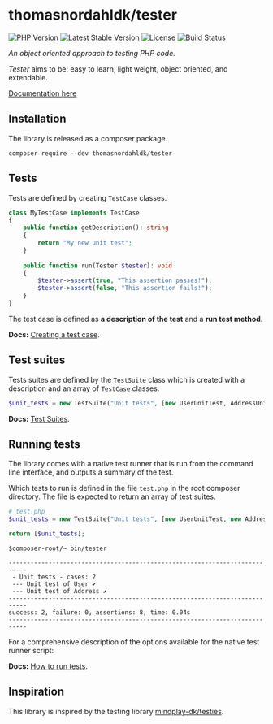 thomasnordahldk/tester
=================

[![PHP Version](https://img.shields.io/badge/php-7.1%2B-blue.svg)](https://packagist.org/packages/thomasnordahldk/tester)
[![Latest Stable Version](https://poser.pugx.org/thomasnordahldk/tester/v/stable)](https://packagist.org/packages/thomasnordahldk/tester)
[![License](https://poser.pugx.org/thomasnordahldk/tester/license)](https://packagist.org/packages/thomasnordahldk/tester)
[![Build Status](https://travis-ci.org/mindplay-dk/sql.svg?branch=master)](https://travis-ci.org/thomasnordahldk/tester)

*An object oriented approach to testing PHP code.*

*Tester* aims to be: easy to learn, light weight, object oriented, and extendable.

[Documentation here](docs/index.md)

## Installation
The library is released as a composer package. 
```
composer require --dev thomasnordahldk/tester
```

## Tests

Tests are defined by creating `TestCase` classes.

```php
class MyTestCase implements TestCase
{
    public function getDescription(): string
    {
        return "My new unit test";
    }
    
    public function run(Tester $tester): void
    {
        $tester->assert(true, "This assertion passes!");
        $tester->assert(false, "This assertion fails!");
    }
}
```
The test case is defined as **a description of the test** and a **run test method**.

**Docs:** [Creating a test case](docs/creating-a-test-case.md).

## Test suites

Tests suites are defined by the `TestSuite` class which is created with a
description and an array of `TestCase` classes.

```php
$unit_tests = new TestSuite("Unit tests", [new UserUnitTest, AddressUnitTest]);
```

**Docs:** [Test Suites](docs/test-suite.md).

## Running tests

The library comes with a native test runner that is run from the command line interface, 
and outputs a summary of the test.

Which tests to run is defined in the file `test.php` in the root composer
directory. The file is expected to return an array of test suites.

```php
# test.php
$unit_tests = new TestSuite("Unit tests", [new UserUnitTest, new AddressUnitTest]);

return [$unit_tests];

```

```
$composer-root/~ bin/tester

---------------------------------------------------------------------------
 - Unit tests - cases: 2
 --- Unit test of User ✔
 --- Unit test of Address ✔
---------------------------------------------------------------------------
success: 2, failure: 0, assertions: 8, time: 0.04s
---------------------------------------------------------------------------

```

For a comprehensive description of the options available for the native test runner script:

**Docs:** [How to run tests](docs/how-to-run-tests.md).

## Inspiration
This library is inspired by the testing library [mindplay-dk/testies](https://github.com/mindplay-dk/testies).
